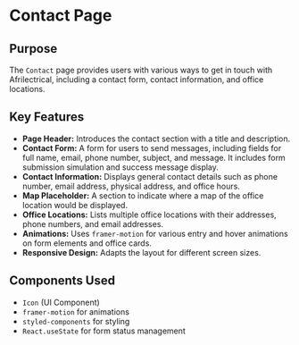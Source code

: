 # Contact Page

## Purpose
The `Contact` page provides users with various ways to get in touch with Afrilectrical, including a contact form, contact information, and office locations.

## Key Features
- **Page Header:** Introduces the contact section with a title and description.
- **Contact Form:** A form for users to send messages, including fields for full name, email, phone number, subject, and message. It includes form submission simulation and success message display.
- **Contact Information:** Displays general contact details such as phone number, email address, physical address, and office hours.
- **Map Placeholder:** A section to indicate where a map of the office location would be displayed.
- **Office Locations:** Lists multiple office locations with their addresses, phone numbers, and email addresses.
- **Animations:** Uses `framer-motion` for various entry and hover animations on form elements and office cards.
- **Responsive Design:** Adapts the layout for different screen sizes.

## Components Used
- `Icon` (UI Component)
- `framer-motion` for animations
- `styled-components` for styling
- `React.useState` for form status management